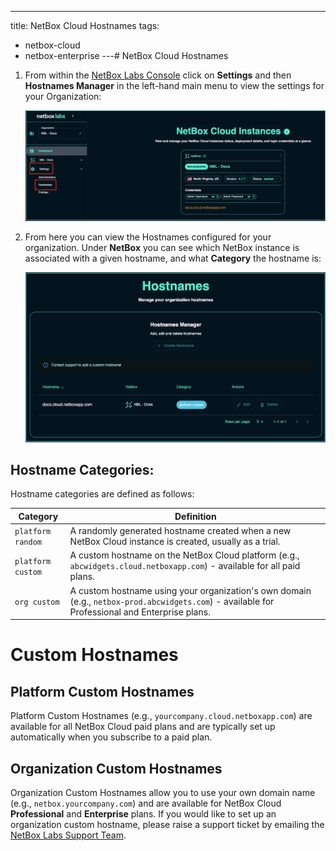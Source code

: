 ---
title: NetBox Cloud Hostnames
tags:
  - netbox-cloud
  - netbox-enterprise
---# NetBox Cloud Hostnames

1. From within the [NetBox Labs Console](https://console.netboxlabs.com) click on **Settings** and then **Hostnames Manager** in the left-hand main menu to view the settings for your Organization: 

    ![netbox labs console](../images/console/settings.png)

2. From here you can view the Hostnames configured for your organization. Under **NetBox** you can see which NetBox instance is associated with a given hostname, and what **Category** the hostname is: 

    ![netbox labs console](../images/console/hostnames_view.png)


## Hostname Categories: 

Hostname categories are defined as follows: 

| Category | Definition | 
|----------|------------|
| `platform random` | A randomly generated hostname created when a new NetBox Cloud instance is created, usually as a trial. | 
| `platform custom` | A custom hostname on the NetBox Cloud platform (e.g., `abcwidgets.cloud.netboxapp.com`) - available for all paid plans. |   
| `org custom` | A custom hostname using your organization's own domain (e.g., `netbox-prod.abcwidgets.com`) - available for Professional and Enterprise plans. |  

# Custom Hostnames

## Platform Custom Hostnames
Platform Custom Hostnames (e.g., `yourcompany.cloud.netboxapp.com`) are available for all NetBox Cloud paid plans and are typically set up automatically when you subscribe to a paid plan.

## Organization Custom Hostnames 
Organization Custom Hostnames allow you to use your own domain name (e.g., `netbox.yourcompany.com`) and are available for NetBox Cloud **Professional** and **Enterprise** plans. If you would like to set up an organization custom hostname, please raise a support ticket by emailing the [NetBox Labs Support Team](mailto:support@netboxlabs.com). 
